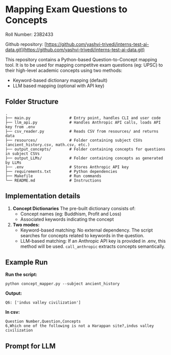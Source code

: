 # Mapping Exam Questions to Concepts 

Roll Number: 23B2433

Github repository: [https://github.com/yashvi-trivedi/interns-test-ai-data.git](https://github.com/yashvi-trivedi/interns-test-ai-data.git)


This repository contains a Python-based Question-to-Concept mapping tool. It is to be used for mapping competitve exam questions (eg: UPSC) to their high-level academic concepts using two methods:

* Keyword-based dictionary mapping (default)
* LLM based mapping (optional with API key) 


## Folder Structure

```
.
├── main.py                 # Entry point, handles CLI and user code
├── llm_api.py              # Handles Anthropic API calls, loads API key from .env
├── csv_reader.py           # Reads CSV from resources/ and returns data
├── resources/              # Folder containing subject CSVs (ancient_history.csv, math.csv, etc.)
├── output_concepts/        # Folder containing concepts for questions in subject CSVs
├── output_LLMs/            # Folder containing concepts as generated by LLMs
├── .env                    # Stores Anthropic API key
├── requirements.txt        # Python dependencies
├── Makefile                # Run commands
└── README.md               # Instructions
```

## Implementation details
1. **Concept Dictionaries**
   The pre-built dictionary consists of:
   * Concept names (eg: Buddhism, Profit and Loss)
   * Associated keywords indicating the concept
2. **Two modes:**
   * Keyword-based matching:
     No external dependency. The script searches for concepts related to keywords in the question.
   * LLM-based matching:
     If an Anthropic API key is provided in .env, this method will be used. `call_anthropic` extracts concepts semantically.

## Example Run

**Run the script:**
```
python concept_mapper.py --subject ancient_history
```
**Output:**
```
Q6: ['indus valley civilization']
```
**In csv:**
```
Question Number,Question,Concepts
6,Which one of the following is not a Harappan site?,indus valley civilization
```


## Prompt for LLM
